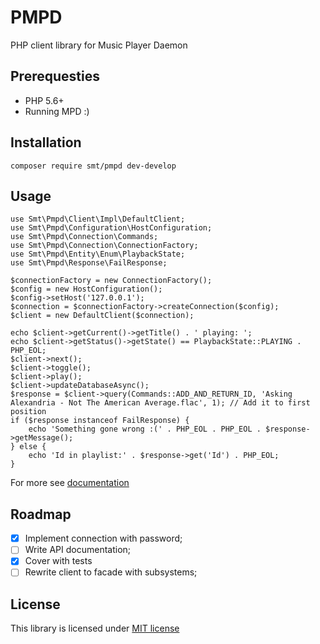 PMPD
====

PHP client library for Music Player Daemon

Prerequesties
-------------

 - PHP 5.6+
 - Running MPD :)

Installation
------------

    composer require smt/pmpd dev-develop

Usage
-----

    use Smt\Pmpd\Client\Impl\DefaultClient;
    use Smt\Pmpd\Configuration\HostConfiguration;
    use Smt\Pmpd\Connection\Commands;
    use Smt\Pmpd\Connection\ConnectionFactory;
    use Smt\Pmpd\Entity\Enum\PlaybackState;
    use Smt\Pmpd\Response\FailResponse;

    $connectionFactory = new ConnectionFactory();
    $config = new HostConfiguration();
    $config->setHost('127.0.0.1');
    $connection = $connectionFactory->createConnection($config);
    $client = new DefaultClient($connection);

    echo $client->getCurrent()->getTitle() . ' playing: ';
    echo $client->getStatus()->getState() == PlaybackState::PLAYING . PHP_EOL;
    $client->next();
    $client->toggle();
    $client->play();
    $client->updateDatabaseAsync();
    $response = $client->query(Commands::ADD_AND_RETURN_ID, 'Asking Alexandria - Not The American Average.flac', 1); // Add it to first position
    if ($response instanceof FailResponse) {
        echo 'Something gone wrong :(' . PHP_EOL . PHP_EOL . $response->getMessage();
    } else {
        echo 'Id in playlist:' . $response->get('Id') . PHP_EOL;
    }
    
For more see [documentation](https://github.com/saksmt/pmpd/blob/develop/doc)


Roadmap
-------

 - [X] Implement connection with password;
 - [ ] Write API documentation;
 - [X] Cover with tests
 - [ ] Rewrite client to facade with subsystems;

License
-------

This library is licensed under [MIT license](https://github.com/saksmt/pmpd/blob/develop/LICENSE)
